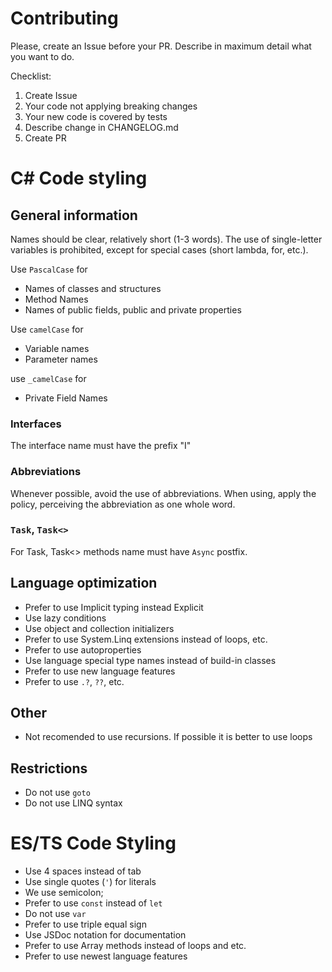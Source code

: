 # Contributing

Please, create an Issue before your PR. Describe in maximum detail what you want to do.

Checklist:

1. Create Issue
2. Your code not applying breaking changes
3. Your new code is covered by tests
4. Describe change in CHANGELOG.md
5. Create PR

# C# Code styling

## General information

Names should be clear, relatively short (1-3 words). The use of single-letter variables is prohibited, except for
special cases (short lambda, for, etc.).

Use `PascalCase` for

* Names of classes and structures
* Method Names
* Names of public fields, public and private properties

Use `camelCase` for

* Variable names
* Parameter names

use `_camelCase` for

* Private Field Names

### Interfaces

The interface name must have the prefix "I"

### Abbreviations

Whenever possible, avoid the use of abbreviations. When using, apply the policy, perceiving the abbreviation as one
whole word.

### `Task`, `Task<>`

For Task, Task<> methods name must have `Async` postfix.

## Language optimization

* Prefer to use Implicit typing instead Explicit
* Use lazy conditions
* Use object and collection initializers
* Prefer to use System.Linq extensions instead of loops, etc.
* Prefer to use autoproperties
* Use language special type names instead of build-in classes
* Prefer to use new language features
* Prefer to use `.?`, `??`, etc.

## Other

* Not recomended to use recursions. If possible it is better to use loops

## Restrictions

* Do not use `goto`
* Do not use LINQ syntax

# ES/TS Code Styling

* Use 4 spaces instead of tab
* Use single quotes (`'`) for literals
* We use semicolon;
* Prefer to use `const` instead of `let`
* Do not use `var`
* Prefer to use triple equal sign
* Use JSDoc notation for documentation
* Prefer to use Array methods instead of loops and etc.
* Prefer to use newest language features
